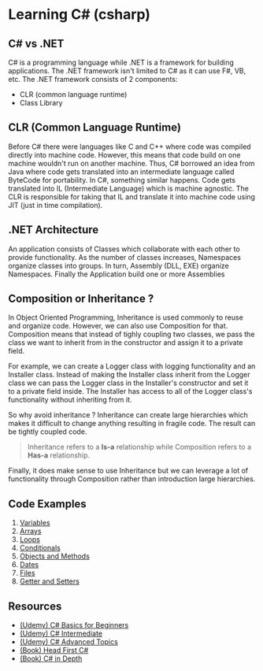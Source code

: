 # Learning C# (csharp)

## C# vs .NET

C# is a programming language while .NET is a framework for building
applications. The .NET framework isn't limited to C# as it can use F#, VB, etc.
The .NET framework consists of 2 components:

- CLR (common language runtime)
- Class Library

## CLR (Common Language Runtime)

Before C# there were languages like C and C++ where code was compiled directly
into machine code. However, this means that code build on one machine wouldn't
run on another machine. Thus, C# borrowed an idea from Java where code gets
translated into an intermediate language called ByteCode for portability. In
C#, something similar happens. Code gets translated into IL
(Intermediate Language) which is machine agnostic. The CLR is responsible for
taking that IL and translate it into machine code using JIT (just in time
compilation).

## .NET Architecture

An application consists of Classes which collaborate with each other to
provide functionality. As the number of classes increases, Namespaces organize
classes into groups. In turn, Assembly (DLL, EXE) organize Namespaces. Finally
the Application build one or more Assemblies

## Composition or Inheritance ?

In Object Oriented Programming, Inheritance is used commonly to reuse and
organize code. However, we can also use Composition for that. Composition
means that instead of tighly coupling two classes, we pass the class we want to
inherit from in the constructor and assign it to a private field.

For example, we can create a Logger class with logging functionality and an
Installer class. Instead of making the Installer class inherit from the Logger
class we can pass the Logger class in the Installer's constructor and set it to
a private field inside. The Installer has access to all of the Logger class's
functionality without inheriting from it.

So why avoid inheritance ? Inheritance can create large hierarchies which makes
it difficult to change anything resulting in fragile code. The result can be
tightly coupled code.

> Inheritance refers to a **Is-a** relationship while Composition refers to a
> **Has-a** relationship.

Finally, it does make sense to use Inheritance but we can leverage a lot of
functionality through Composition rather than introduction large hierarchies.

## Code Examples

1. [Variables](learning_c_sharp/01_Variables.cs)
2. [Arrays](learning_c_sharp/02_Arrays.cs)
3. [Loops](learning_c_sharp/03_Loops.cs)
4. [Conditionals](learning_c_sharp/04_Conditionals.cs)
5. [Objects and Methods](learning_c_sharp/05_ObjectsAndMethods.cs)
6. [Dates](learning_c_sharp/Dates.cs)
7. [Files](learning_c_sharp/Files.cs)
8. [Getter and Setters](learning_c_sharp/GetterSetter.cs)

## Resources

- [(Udemy) C# Basics for Beginners](https://www.udemy.com/csharp-tutorial-for-beginners/)
- [(Udemy) C# Intermediate](https://www.udemy.com/course/csharp-intermediate-classes-interfaces-and-oop/)
- [(Udemy) C# Advanced Topics](https://www.udemy.com/csharp-advanced/)
- [(Book) Head First C#](http://shop.oreilly.com/product/0636920027812.do)
- [(Book) C# in Depth](https://www.manning.com/books/c-sharp-in-depth-fourth-edition)
